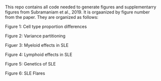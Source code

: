 This repo contains all code needed to generate figures and supplementarry figures from Subramaniam et al., 2019. It is orgaanized by figure number from the paper. They are organized as follows:

Figure 1: Cell type proportion differences

Figure 2: Variance partitioning

Figuer 3: Myeloid effects in SLE

Figure 4: Lymphoid effects in SLE

Figure 5: Genetics of SLE

Figure 6: SLE Flares
